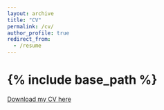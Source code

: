 ```yaml
---
layout: archive
title: "CV"
permalink: /cv/
author_profile: true
redirect_from:
  - /resume
---
```


# {% include base_path %}


[Download my CV here](http://cvignac.github.io/files/CV_2021.pdf)
